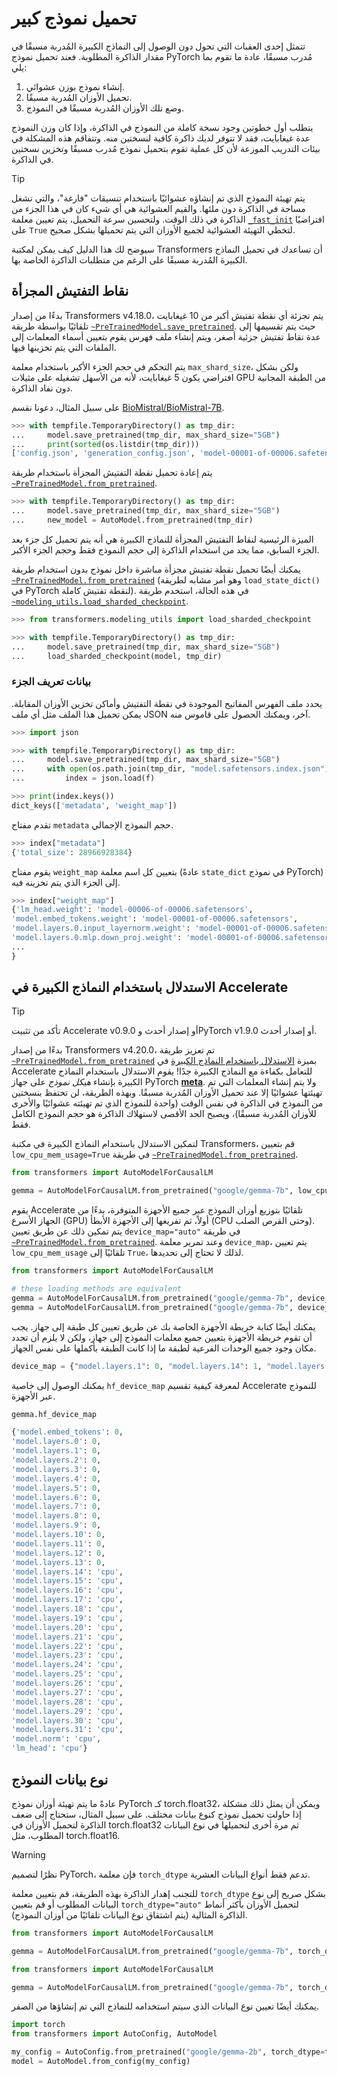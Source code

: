 # تحميل نموذج كبير

تتمثل إحدى العقبات التي تحول دون الوصول إلى النماذج الكبيرة المُدربة مسبقًا في مقدار الذاكرة المطلوبة. فعند تحميل نموذج PyTorch مُدرب مسبقًا، عادة ما تقوم بما يلي:

1. إنشاء نموذج بوزن عشوائي.
2. تحميل الأوزان المُدربة مسبقًا.
3. وضع تلك الأوزان المُدربة مسبقًا في النموذج.

يتطلب أول خطوتين وجود نسخة كاملة من النموذج في الذاكرة، وإذا كان وزن النموذج عدة غيغابايت، فقد لا تتوفر لديك ذاكرة كافية لنسختين منه. وتتفاقم هذه المشكلة في بيئات التدريب الموزعة لأن كل عملية تقوم بتحميل نموذج مُدرب مسبقًا وتخزين نسختين في الذاكرة.

> [!TIP]
> يتم تهيئة النموذج الذي تم إنشاؤه عشوائيًا باستخدام تنسيقات "فارغة"، والتي تشغل مساحة في الذاكرة دون ملئها. والقيم العشوائية هي أي شيء كان في هذا الجزء من الذاكرة في ذلك الوقت. ولتحسين سرعة التحميل، يتم تعيين معلمة [`_fast_init`](https://github.com/huggingface/transformers/blob/c9f6e5e35156e068b227dd9b15521767f6afd4d2/src/transformers/modeling_utils.py#L2710) افتراضيًا على `True` لتخطي التهيئة العشوائية لجميع الأوزان التي يتم تحميلها بشكل صحيح.

سيوضح لك هذا الدليل كيف يمكن لمكتبة Transformers أن تساعدك في تحميل النماذج الكبيرة المُدربة مسبقًا على الرغم من متطلبات الذاكرة الخاصة بها.

## نقاط التفتيش المجزأة

بدءًا من إصدار Transformers v4.18.0، يتم تجزئة أي نقطة تفتيش أكبر من 10 غيغابايت تلقائيًا بواسطة طريقة [`~PreTrainedModel.save_pretrained`](https://huggingface.co/docs/transformers/main_classes/model#transformers.PreTrainedModel.save_pretrained). حيث يتم تقسيمها إلى عدة نقاط تفتيش جزئية أصغر، ويتم إنشاء ملف فهرس يقوم بتعيين أسماء المعلمات إلى الملفات التي يتم تخزينها فيها.

يتم التحكم في حجم الجزء الأكبر باستخدام معلمة `max_shard_size`، ولكن بشكل افتراضي يكون 5 غيغابايت، لأنه من الأسهل تشغيله على مثيلات GPU من الطبقة المجانية دون نفاد الذاكرة.

على سبيل المثال، دعونا نقسم [BioMistral/BioMistral-7B](https://hf.co/BioMistral/BioMistral-7B).

```py
>>> with tempfile.TemporaryDirectory() as tmp_dir:
...     model.save_pretrained(tmp_dir, max_shard_size="5GB")
...     print(sorted(os.listdir(tmp_dir)))
['config.json', 'generation_config.json', 'model-00001-of-00006.safetensors', 'model-00002-of-00006.safetensors', 'model-00003-of-00006.safetensors', 'model-00004-of-00006.safetensors', 'model-00005-of-00006.safetensors', 'model-00006-of-00006.safetensors', 'model.safetensors.index.json']
```

يتم إعادة تحميل نقطة التفتيش المجزأة باستخدام طريقة [`~PreTrainedModel.from_pretrained`](https://huggingface.co/docs/transformers/main_classes/model#transformers.PreTrainedModel.from_pretrained).

```py
>>> with tempfile.TemporaryDirectory() as tmp_dir:
...     model.save_pretrained(tmp_dir, max_shard_size="5GB")
...     new_model = AutoModel.from_pretrained(tmp_dir)
```

الميزة الرئيسية لنقاط التفتيش المجزأة للنماذج الكبيرة هي أنه يتم تحميل كل جزء بعد الجزء السابق، مما يحد من استخدام الذاكرة إلى حجم النموذج فقط وحجم الجزء الأكبر.

يمكنك أيضًا تحميل نقطة تفتيش مجزأة مباشرة داخل نموذج بدون استخدام طريقة [`~PreTrainedModel.from_pretrained`](https://huggingface.co/docs/transformers/main_classes/model#transformers.PreTrainedModel.from_pretrained) (وهو أمر مشابه لطريقة `load_state_dict()` في PyTorch لنقطة تفتيش كاملة). في هذه الحالة، استخدم طريقة [`~modeling_utils.load_sharded_checkpoint`](https://huggingface.co/docs/transformers/main_classes/modeling_utils#transformers.modeling_utils.load_sharded_checkpoint).

```py
>>> from transformers.modeling_utils import load_sharded_checkpoint

>>> with tempfile.TemporaryDirectory() as tmp_dir:
...     model.save_pretrained(tmp_dir, max_shard_size="5GB")
...     load_sharded_checkpoint(model, tmp_dir)
```

### بيانات تعريف الجزء

يحدد ملف الفهرس المفاتيح الموجودة في نقطة التفتيش وأماكن تخزين الأوزان المقابلة. يمكن تحميل هذا الملف مثل أي ملف JSON آخر، ويمكنك الحصول على قاموس منه.

```py
>>> import json

>>> with tempfile.TemporaryDirectory() as tmp_dir:
...     model.save_pretrained(tmp_dir, max_shard_size="5GB")
...     with open(os.path.join(tmp_dir, "model.safetensors.index.json"), "r") as f:
...         index = json.load(f)

>>> print(index.keys())
dict_keys(['metadata', 'weight_map'])
```

تقدم مفتاح `metadata` حجم النموذج الإجمالي.

```py
>>> index["metadata"]
{'total_size': 28966928384}
```

يقوم مفتاح `weight_map` بتعيين كل اسم معلمة (عادةً `state_dict` في نموذج PyTorch) إلى الجزء الذي يتم تخزينه فيه.

```py
>>> index["weight_map"]
{'lm_head.weight': 'model-00006-of-00006.safetensors',
'model.embed_tokens.weight': 'model-00001-of-00006.safetensors',
'model.layers.0.input_layernorm.weight': 'model-00001-of-00006.safetensors',
'model.layers.0.mlp.down_proj.weight': 'model-00001-of-00006.safetensors',
...
}
```

## الاستدلال باستخدام النماذج الكبيرة في Accelerate

> [!TIP]
> تأكد من تثبيت Accelerate v0.9.0 أو إصدار أحدث وPyTorch v1.9.0 أو إصدار أحدث.

بدءًا من إصدار Transformers v4.20.0، تم تعزيز طريقة [`~PreTrainedModel.from_pretrained`](https://huggingface.co/docs/transformers/main_classes/model#transformers.PreTrainedModel.from_pretrained) بميزة [الاستدلال باستخدام النماذج الكبيرة](https://hf.co/docs/accelerate/usage_guides/big_modeling) في Accelerate للتعامل بكفاءة مع النماذج الكبيرة جدًا! يقوم الاستدلال باستخدام النماذج الكبيرة بإنشاء *هيكل نموذج* على جهاز PyTorch [**meta**](https://pytorch.org/docs/main/meta.html). ولا يتم إنشاء المعلمات التي تم تهيئتها عشوائيًا إلا عند تحميل الأوزان المُدربة مسبقًا. وبهذه الطريقة، لن تحتفظ بنسختين من النموذج في الذاكرة في نفس الوقت (واحدة للنموذج الذي تم تهيئته عشوائيًا والأخرى للأوزان المُدربة مسبقًا)، ويصبح الحد الأقصى لاستهلاك الذاكرة هو حجم النموذج الكامل فقط.

لتمكين الاستدلال باستخدام النماذج الكبيرة في مكتبة Transformers، قم بتعيين `low_cpu_mem_usage=True` في طريقة [`~PreTrainedModel.from_pretrained`](https://huggingface.co/docs/transformers/main_classes/model#transformers.PreTrainedModel.from_pretrained).

```py
from transformers import AutoModelForCausalLM

gemma = AutoModelForCausalLM.from_pretrained("google/gemma-7b", low_cpu_mem_usage=True)
```

يقوم Accelerate تلقائيًا بتوزيع أوزان النموذج عبر جميع الأجهزة المتوفرة، بدءًا من الجهاز الأسرع (GPU) أولاً، ثم تفريغها إلى الأجهزة الأبطأ (CPU وحتى القرص الصلب). يتم تمكين ذلك عن طريق تعيين `device_map="auto"` في طريقة [`~PreTrainedModel.from_pretrained`](https://huggingface.co/docs/transformers/main_classes/model#transformers.PreTrainedModel.from_pretrained). وعند تمرير معلمة `device_map`، يتم تعيين `low_cpu_mem_usage` تلقائيًا إلى `True`، لذلك لا تحتاج إلى تحديدها.

```py
from transformers import AutoModelForCausalLM

# these loading methods are equivalent
gemma = AutoModelForCausalLM.from_pretrained("google/gemma-7b", device_map="auto")
gemma = AutoModelForCausalLM.from_pretrained("google/gemma-7b", device_map="auto", low_cpu_mem_usage=True)
```

يمكنك أيضًا كتابة خريطة الأجهزة الخاصة بك عن طريق تعيين كل طبقة إلى جهاز. يجب أن تقوم خريطة الأجهزة بتعيين جميع معلمات النموذج إلى جهاز، ولكن لا يلزم أن تحدد مكان وجود جميع الوحدات الفرعية لطبقة ما إذا كانت الطبقة بأكملها على نفس الجهاز.

```python
device_map = {"model.layers.1": 0, "model.layers.14": 1, "model.layers.31": "cpu", "lm_head": "disk"}
```

يمكنك الوصول إلى خاصية `hf_device_map` لمعرفة كيفية تقسيم Accelerate للنموذج عبر الأجهزة.

```py
gemma.hf_device_map
```

```python out
{'model.embed_tokens': 0,
'model.layers.0': 0,
'model.layers.1': 0,
'model.layers.2': 0,
'model.layers.3': 0,
'model.layers.4': 0,
'model.layers.5': 0,
'model.layers.6': 0,
'model.layers.7': 0,
'model.layers.8': 0,
'model.layers.9': 0,
'model.layers.10': 0,
'model.layers.11': 0,
'model.layers.12': 0,
'model.layers.13': 0,
'model.layers.14': 'cpu',
'model.layers.15': 'cpu',
'model.layers.16': 'cpu',
'model.layers.17': 'cpu',
'model.layers.18': 'cpu',
'model.layers.19': 'cpu',
'model.layers.20': 'cpu',
'model.layers.21': 'cpu',
'model.layers.22': 'cpu',
'model.layers.23': 'cpu',
'model.layers.24': 'cpu',
'model.layers.25': 'cpu',
'model.layers.26': 'cpu',
'model.layers.27': 'cpu',
'model.layers.28': 'cpu',
'model.layers.29': 'cpu',
'model.layers.30': 'cpu',
'model.layers.31': 'cpu',
'model.norm': 'cpu',
'lm_head': 'cpu'}
```

## نوع بيانات النموذج

عادةً ما يتم تهيئة أوزان نموذج PyTorch كـ torch.float32، ويمكن أن يمثل ذلك مشكلة إذا حاولت تحميل نموذج كنوع بيانات مختلف. على سبيل المثال، ستحتاج إلى ضعف الذاكرة لتحميل الأوزان في torch.float32 ثم مرة أخرى لتحميلها في نوع البيانات المطلوب، مثل torch.float16.

> [!WARNING]
> نظرًا لتصميم PyTorch، فإن معلمة `torch_dtype` تدعم فقط أنواع البيانات العشرية.

للتجنب إهدار الذاكرة بهذه الطريقة، قم بتعيين معلمة `torch_dtype` بشكل صريح إلى نوع البيانات المطلوب أو قم بتعيين `torch_dtype="auto"` لتحميل الأوزان بأكثر أنماط الذاكرة المثالية (يتم اشتقاق نوع البيانات تلقائيًا من أوزان النموذج).

<hfoptions id="dtype">
<hfoption id="specific dtype">

```py
from transformers import AutoModelForCausalLM

gemma = AutoModelForCausalLM.from_pretrained("google/gemma-7b", torch_dtype=torch.float16)
```

</hfoption>
<hfoption id="auto dtype">

```py
from transformers import AutoModelForCausalLM

gemma = AutoModelForCausalLM.from_pretrained("google/gemma-7b", torch_dtype="auto")
```

</hfoption>
</hfoptions>

يمكنك أيضًا تعيين نوع البيانات الذي سيتم استخدامه للنماذج التي تم إنشاؤها من الصفر.

```python
import torch
from transformers import AutoConfig, AutoModel

my_config = AutoConfig.from_pretrained("google/gemma-2b", torch_dtype=torch.float16)
model = AutoModel.from_config(my_config)
```